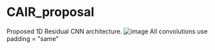# CAIR_proposal
Proposed 1D Residual CNN architecture.
![image](https://user-images.githubusercontent.com/89221563/235380152-a7a48ee9-8241-4d9f-bcfb-82b283d45597.png)
All convolutions use padding = "same"

